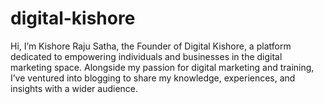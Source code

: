 # digital-kishore
Hi, I’m Kishore Raju Satha, the Founder of Digital Kishore, a platform dedicated to empowering individuals and businesses in the digital marketing space. Alongside my passion for digital marketing and training, I’ve ventured into blogging to share my knowledge, experiences, and insights with a wider audience.
